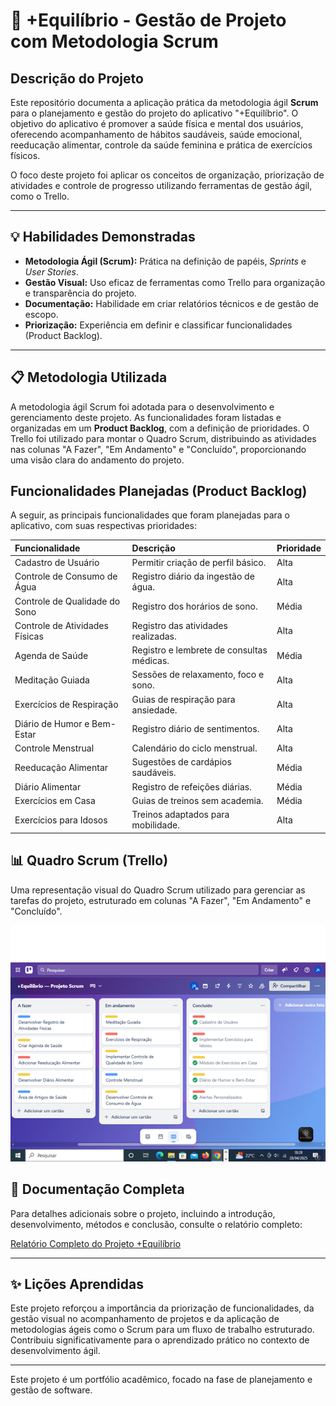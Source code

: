 # 📱 +Equilíbrio - Gestão de Projeto com Metodologia Scrum

## Descrição do Projeto
Este repositório documenta a aplicação prática da metodologia ágil **Scrum** para o planejamento e gestão do projeto do aplicativo "+Equilíbrio". O objetivo do aplicativo é promover a saúde física e mental dos usuários, oferecendo acompanhamento de hábitos saudáveis, saúde emocional, reeducação alimentar, controle da saúde feminina e prática de exercícios físicos.

O foco deste projeto foi aplicar os conceitos de organização, priorização de atividades e controle de progresso utilizando ferramentas de gestão ágil, como o Trello.

---

## 💡 Habilidades Demonstradas
- **Metodologia Ágil (Scrum):** Prática na definição de papéis, *Sprints* e *User Stories*.
- **Gestão Visual:** Uso eficaz de ferramentas como Trello para organização e transparência do projeto.
- **Documentação:** Habilidade em criar relatórios técnicos e de gestão de escopo.
- **Priorização:** Experiência em definir e classificar funcionalidades (Product Backlog).

---

## 📋 Metodologia Utilizada
A metodologia ágil Scrum foi adotada para o desenvolvimento e gerenciamento deste projeto. As funcionalidades foram listadas e organizadas em um **Product Backlog**, com a definição de prioridades. O Trello foi utilizado para montar o Quadro Scrum, distribuindo as atividades nas colunas "A Fazer", "Em Andamento" e "Concluído", proporcionando uma visão clara do andamento do projeto.

## Funcionalidades Planejadas (Product Backlog)
A seguir, as principais funcionalidades que foram planejadas para o aplicativo, com suas respectivas prioridades:

| Funcionalidade | Descrição | Prioridade |
| :--- | :--- | :--- |
| Cadastro de Usuário | Permitir criação de perfil básico. | Alta |
| Controle de Consumo de Água | Registro diário da ingestão de água. | Alta |
| Controle de Qualidade do Sono | Registro dos horários de sono. | Média |
| Controle de Atividades Físicas | Registro das atividades realizadas. | Alta |
| Agenda de Saúde | Registro e lembrete de consultas médicas. | Média |
| Meditação Guiada | Sessões de relaxamento, foco e sono. | Alta |
| Exercícios de Respiração | Guias de respiração para ansiedade. | Alta |
| Diário de Humor e Bem-Estar | Registro diário de sentimentos. | Alta |
| Controle Menstrual | Calendário do ciclo menstrual. | Alta |
| Reeducação Alimentar | Sugestões de cardápios saudáveis. | Média |
| Diário Alimentar | Registro de refeições diárias. | Média |
| Exercícios em Casa | Guias de treinos sem academia. | Média |
| Exercícios para Idosos | Treinos adaptados para mobilidade. | Alta |

## 📊 Quadro Scrum (Trello)
Uma representação visual do Quadro Scrum utilizado para gerenciar as tarefas do projeto, estruturado em colunas "A Fazer", "Em Andamento" e "Concluído".

![Quadro Scrum no Trello](quadro_trello_maisequilibrio.png)

## 📄 Documentação Completa
Para detalhes adicionais sobre o projeto, incluindo a introdução, desenvolvimento, métodos e conclusão, consulte o relatório completo:

[Relatório Completo do Projeto +Equilíbrio](Relatorio_Scrum_MaisEquilibrio.pdf)

---

## ✨ Lições Aprendidas
Este projeto reforçou a importância da priorização de funcionalidades, da gestão visual no acompanhamento de projetos e da aplicação de metodologias ágeis como o Scrum para um fluxo de trabalho estruturado. Contribuiu significativamente para o aprendizado prático no contexto de desenvolvimento ágil.

---

Este projeto é um portfólio acadêmico, focado na fase de planejamento e gestão de software.
